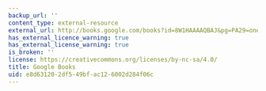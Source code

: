 ```yaml
---
backup_url: ''
content_type: external-resource
external_url: http://books.google.com/books?id=8W1HAAAAQBAJ&pg=PA29=onepage
has_external_licence_warning: true
has_external_license_warning: true
is_broken: ''
license: https://creativecommons.org/licenses/by-nc-sa/4.0/
title: Google Books
uid: e8d63120-2df5-49bf-ac12-6002d284f06c
---
```

